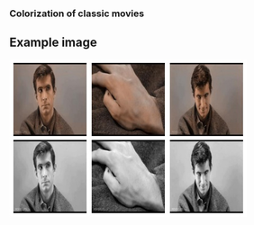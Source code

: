 ### Colorization of classic movies

## Example image
![alt text](https://github.com/LjungPer/deep-learning-project/blob/main/figures/psycho.jpg)
